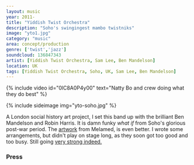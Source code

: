 ```yaml
---
layout: music
year: 2011-
title: "Yiddish Twist Orchestra"
description: "Soho's swingingest mambo twistniks"
image: "yto1.jpg"
category: "music"
area: concept/production
genre: ['twist','jazz']
soundcloud: 136847343
artist: [Yiddish Twist Orchestra, Sam Lee, Ben Mandelson]
location: UK
tags: [Yiddish Twist Orchestra, Soho, UK, Sam Lee, Ben Mandelson]
---
```


{% include video id="0lC8A0P4y00" text="Natty Bo and crew doing what they do best" %}

{% include sideimage img="yto-soho.jpg" %}

<span class="newthought">A London social history</span> art project,  I set this band up with the brilliant Ben Mandelson and Robin Harris. It is damn funky <em>what if</em> from Soho's glorious post-war period. The <a href="https://www.behance.net/gallery/26470597/Yiddish-twist-orchestra"  >artwork</a> from Melamed, is even better. I wrote some arrangements, but didn't play on stage long, as they soon got too good and too busy. Still going <a href="http://yiddishtwistorchestra.com"  >very strong indeed.</a>

<h3>Press</h3>

<blockquote>
	<p></p>
	<footer></footer>
</blockquote>